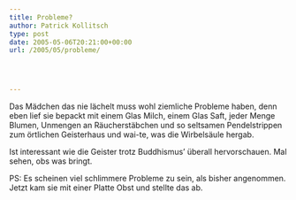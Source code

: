 ```yaml
---
title: Probleme?
author: Patrick Kollitsch
type: post
date: 2005-05-06T20:21:00+00:00
url: /2005/05/probleme/




---
```

Das Mädchen das nie lächelt muss wohl ziemliche Probleme haben, denn eben lief sie bepackt mit einem Glas Milch, einem Glas Saft, jeder Menge Blumen, Unmengen an Räucherstäbchen und so seltsamen Pendelstrippen zum örtlichen Geisterhaus und wai-te, was die Wirbelsäule hergab. 

Ist interessant wie die Geister trotz Buddhismus&#8217; überall hervorschauen. Mal sehen, obs was bringt.

PS: Es scheinen viel schlimmere Probleme zu sein, als bisher angenommen. Jetzt kam sie mit einer Platte Obst und stellte das ab.